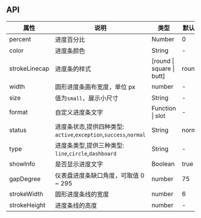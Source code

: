 ## API
| 属性          | 说明                                                             | 类型                      | 默认值 |
| ------------- | ---------------------------------------------------------------- | ------------------------- | ------ |
| percent       | 进度百分比                                                       | Number                    | 0      |
| color         | 进度条颜色                                                       | String                    | -      |
| strokeLinecap | 进度条的样式                                                     | [round \| square \| butt] | round  |
| width         | 圆形进度条画布宽度，单位 px                                      | number                    | -      |
| size          | 值为`small`，展示小尺寸                                          | String                    | -      |
| format        | 自定义进度条文字                                                 | Function \| slot          | -      |
| status        | 进度条状态,提供四种类型: `active`,`exception`,`success`,`normal` | String                    | normal |
| type          | 进度条类型,提供三种类型: `line`,`circle`,`dashboard`             | String                    | -      |
| showInfo      | 是否显示进度文字                                                 | Boolean                   | true   |
| gapDegree     | 仪表盘进度条缺口角度，可取值 0 ~ 295                             | number                    | 75     |
| strokeWidth   | 圆形进度条线的宽度                                               | number                    | 6      |
| strokeHeight        | 进度条线的高度                                                   | number                    | -      |